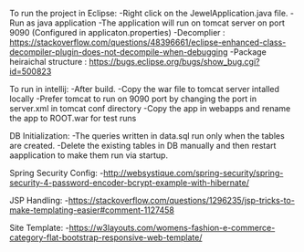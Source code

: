 To run the project in Eclipse:
	-Right click on the JewelApplication.java file.
	-Run as java application
	-The application will run on tomcat server on port 9090 (Configured in applicaton.properties)
	-Decomplier : https://stackoverflow.com/questions/48396661/eclipse-enhanced-class-decompiler-plugin-does-not-decompile-when-debugging
	-Package heiraichal structure : https://bugs.eclipse.org/bugs/show_bug.cgi?id=500823
	
To run in intellij:
	-After build.
	-Copy the war file to tomcat server intalled locally
	-Prefer tomcat to run on 9090 port by changing the port in server.xml in tomcat conf directory
	-Copy the app in webapps and rename the app to ROOT.war for test runs
	
DB Initialization:
	-The queries written in data.sql run only when the tables are created.
	-Delete the existing tables in DB manually and then restart aapplication to make them run via startup.
	
Spring Security Config:
	-http://websystique.com/spring-security/spring-security-4-password-encoder-bcrypt-example-with-hibernate/
	
JSP Handling:
	-https://stackoverflow.com/questions/1296235/jsp-tricks-to-make-templating-easier#comment-1127458

Site Template:
	-https://w3layouts.com/womens-fashion-e-commerce-category-flat-bootstrap-responsive-web-template/